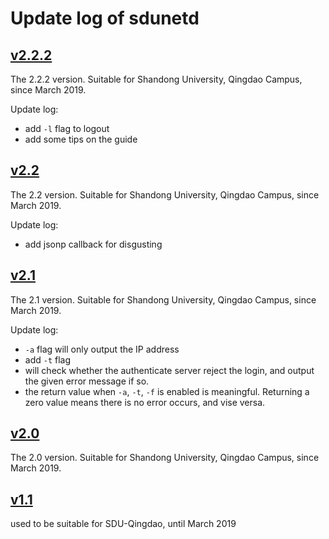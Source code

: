 # Update log of sdunetd

## [v2.2.2](https://github.com/SadPencil/sdunetd/releases/tag/v2.2.2)

The 2.2.2 version. Suitable for Shandong University, Qingdao Campus, since March 2019.

Update log:

- add `-l` flag to logout
- add some tips on the guide

## [v2.2](https://github.com/SadPencil/sdunetd/releases/tag/v2.2)

The 2.2 version. Suitable for Shandong University, Qingdao Campus, since March 2019.

Update log:

- add jsonp callback for disgusting

## [v2.1](https://github.com/SadPencil/sdunetd/releases/tag/v2.1)

The 2.1 version. Suitable for Shandong University, Qingdao Campus, since March 2019.

Update log:

- `-a` flag will only output the IP address
- add `-t` flag
- will check whether the authenticate server reject the login, and output the given error message if so.
- the return value when `-a`, `-t`, `-f` is enabled is meaningful. Returning a zero value means there is no error occurs, and vise versa.

## [v2.0](https://github.com/SadPencil/sdunetd/releases/tag/v2.0)

The 2.0 version. Suitable for Shandong University, Qingdao Campus, since March 2019.

## [v1.1](https://github.com/SadPencil/sdunetd/releases/tag/v1.1)

used to be suitable for SDU-Qingdao, until March 2019

